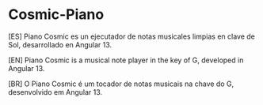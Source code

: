 # Cosmic-Piano
[ES] Piano Cosmic es un ejecutador de notas musicales limpias en clave de Sol, desarrollado en Angular 13.

[EN] Piano Cosmic is a musical note player in the key of G, developed in Angular 13.

[BR] O Piano Cosmic é um tocador de notas musicais na chave do G, desenvolvido em Angular 13.
